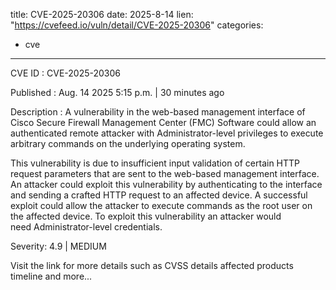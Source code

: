  
title: CVE-2025-20306
date: 2025-8-14
lien: "https://cvefeed.io/vuln/detail/CVE-2025-20306"
categories:
  - cve
---

CVE ID : CVE-2025-20306

Published :  Aug. 14
2025
5:15 p.m. | 30 minutes ago

Description : A vulnerability in the web-based management interface of Cisco Secure Firewall Management Center (FMC) Software could allow an authenticated
remote attacker with Administrator-level privileges to execute arbitrary commands on the underlying operating system.

This vulnerability is due to insufficient input validation of certain HTTP request parameters that are sent to the web-based management interface. An attacker could exploit this vulnerability by authenticating to the interface and sending a crafted HTTP request to an affected device. A successful exploit could allow the attacker to execute commands as the root user on the affected device. To exploit this vulnerability
an attacker would need Administrator-level credentials.

Severity: 4.9 | MEDIUM

Visit the link for more details
such as CVSS details
affected products
timeline
and more...
